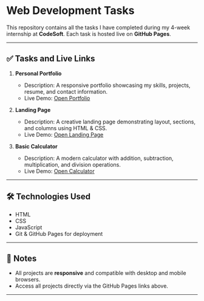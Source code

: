 # Web Development Tasks 

This repository contains all the tasks I have completed during my 4-week internship at **CodeSoft**. Each task is hosted live on **GitHub Pages**.  

---

## ✅ Tasks and Live Links

1. **Personal Portfolio**  
   - Description: A responsive portfolio showcasing my skills, projects, resume, and contact information.  
   - Live Demo: [Open Portfolio](https://Gangal2002.github.io/CodeSoft/portfolio/index.html)

2. **Landing Page**  
   - Description: A creative landing page demonstrating layout, sections, and columns using HTML & CSS.  
   - Live Demo: [Open Landing Page](https://Gangal2002.github.io/CodeSoft/landing-page/index.html)
     
3. **Basic Calculator**  
   - Description: A modern calculator with addition, subtraction, multiplication, and division operations.  
   - Live Demo: [Open Calculator](https://Gangal2002.github.io/CodeSoft/calculator/index.html)

---

## 🛠️ Technologies Used

- HTML 
- CSS 
- JavaScript  
- Git & GitHub Pages for deployment  

---

## 📌 Notes

- All projects are **responsive** and compatible with desktop and mobile browsers.  
- Access all projects directly via the GitHub Pages links above.  

---
